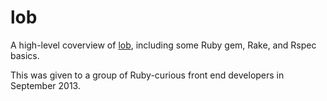 # lob

A high-level coverview of [lob](http://github.com/mdb/lob), including some Ruby gem, Rake, and Rspec basics.

This was given to a group of Ruby-curious front end developers in September 2013.
